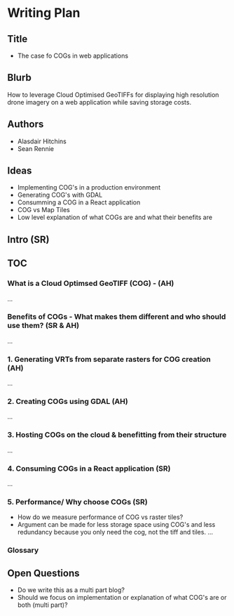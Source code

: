 # Writing Plan

## Title

- The case fo COGs in web applications

## Blurb

How to leverage Cloud Optimised GeoTIFFs for displaying high resolution drone imagery on a web application while saving storage costs.

## Authors

- Alasdair Hitchins
- Sean Rennie

## Ideas

- Implementing COG's in a production environment
- Generating COG's with GDAL
- Consumming a COG in a React application
- COG vs Map Tiles
- Low level explanation of what COGs are and what their benefits are

## Intro (SR)

## TOC

### What is a Cloud Optimsed GeoTIFF (COG) - (AH)

...

### Benefits of COGs - What makes them different and who should use them? (SR & AH)

...

### 1. Generating VRTs from separate rasters for COG creation (AH)

...

### 2. Creating COGs using GDAL (AH)

...

<!-- Not sure we need section 3 unless there is something specific we need to configure in GCP? "Benefitting from their structure" would likely be covered in "Benefits of COGs" above! -->
### 3. Hosting COGs on the cloud & benefitting from their structure

...

### 4. Consuming COGs in a React application (SR)

...

### 5. Performance/ Why choose COGs (SR)

- How do we measure performance of COG vs raster tiles?
- Argument can be made for less storage space using COG's and less redundancy because you only need the cog, not the tiff and tiles.
...

<!-- Might be worth including a Glossary for all the acronyms -->
### Glossary

## Open Questions

- Do we write this as a multi part blog?
- Should we focus on implementation or explanation of what COG's are or both (multi part)?
